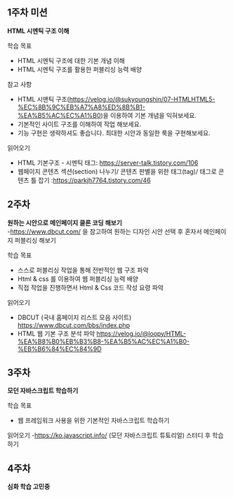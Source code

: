 

## 1주차 미션
**HTML 시멘틱 구조 이해**  

학습 목표
- HTML 시멘틱 구조에 대한 기본 개념 이해
- HTML 시멘틱 구조를 활용한 퍼블리싱 능력 배양


참고 사항
- HTML 시맨틱 구조(https://velog.io/@sukyoungshin/07-HTMLHTML5-%EC%8B%9C%EB%A7%A8%ED%8B%B1-%EA%B5%AC%EC%A1%B0)을 이용하여 기본 개념을 익혀보세요.
- 기본적인 사이트 구조를 이해하여 작업 해보세요.
- 기능 구현은 생략하셔도 좋습니다. 최대한 시안과 동일한 룩을 구현해보세요.

읽어오기
- HTML 기본구조 - 시멘틱 태그: https://server-talk.tistory.com/106
- 웹페이지 콘텐츠 섹션(section) 나누기/ 콘텐츠 판별을 위한 태그(tag)/ 태그로 콘텐츠 틀 잡기 :https://parkjh7764.tistory.com/46


## 2주차 
**원하는 시안으로 메인페이지 클론 코딩 해보기**  
-https://www.dbcut.com/ 을 참고하여 원하는 디자인 시안 선택 후 혼자서 메인페이지 퍼블리싱 해보기

학습 목표
- 스스로 퍼블리싱 작업을 통해 전반적인 웹 구조 파악
- Html & css 를 이용하여 웹 퍼블리싱 능력 배양
- 직접 작업을 진행하면서 Html & Css 코드 작성 요령 파악

읽어오기
- DBCUT (국내 홈페이지 리스트 모음  사이트) https://www.dbcut.com/bbs/index.php
- HTML 웹 기본 구조 분석 파악 https://velog.io/@loopy/HTML-%EA%B8%B0%EB%B3%B8-%EA%B5%AC%EC%A1%B0-%EB%B6%84%EC%84%9D

## 3주차
**모던 자바스크립트 학습하기**

학습 목표
- 웹 프레임워크 사용을 위한 기본적인 자바스크립트 학습하기

읽어오기
-https://ko.javascript.info/ (모던 자바스크립트 튜툐리얼) 스터디 후 학습 하기

## 4주차
**심화 학습 고민중**
